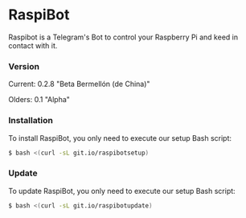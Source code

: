 # RaspiBot
Raspibot is a Telegram's Bot to control your Raspberry Pi and keed in contact with it.

### Version
Current: 0.2.8 "Beta Bermellón (de China)"

Olders: 0.1 "Alpha"

### Installation
To install RaspiBot, you only need to execute our setup Bash script:

```sh
$ bash <(curl -sL git.io/raspibotsetup)
```

### Update
To update RaspiBot, you only need to execute our setup Bash script:

```sh
$ bash <(curl -sL git.io/raspibotupdate)
```

